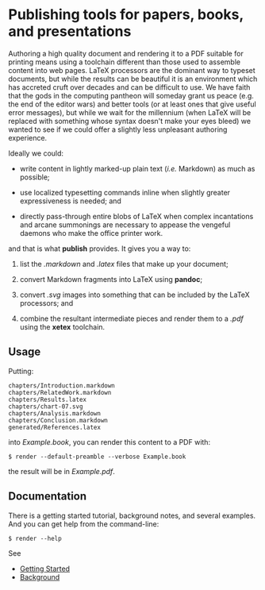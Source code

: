 Publishing tools for papers, books, and presentations
=====================================================

Authoring a high quality document and rendering it to a PDF suitable for
printing means using a toolchain different than those used to assemble
content into web pages. LaTeX processors are the dominant way to typeset
documents, but while the results can be beautiful it is an environment
which has accreted cruft over decades and can be difficult to use. We have
faith that the gods in the computing pantheon will someday grant us peace
(e.g. the end of the editor wars) and better tools (or at least ones that
give useful error messages), but while we wait for the millennium (when
LaTeX will be replaced with something whose syntax doesn't make your eyes
bleed) we wanted to see if we could offer a slightly less unpleasant
authoring experience.

Ideally we could:

  - write content in lightly marked-up plain text (_i.e._ Markdown) as much as
    possible;

  - use localized typesetting commands inline when slightly greater
    expressiveness is needed; and

  - directly pass-through entire blobs of LaTeX when complex incantations and
    arcane summonings are necessary to appease the vengeful daemons who
    make the office printer work.

and that is what **publish** provides. It gives you a way to:

 1. list the _.markdown_ and _.latex_ files that make up your document;

 2. convert Markdown fragments into LaTeX using **pandoc**;

 3. convert _.svg_ images into something that can be included by the LaTeX
    processors; and

 4. combine the resultant intermediate pieces and render them to a _.pdf_
    using the **xetex** toolchain.

Usage
-----

Putting:

```
chapters/Introduction.markdown
chapters/RelatedWork.markdown
chapters/Results.latex
chapters/chart-07.svg
chapters/Analysis.markdown
chapters/Conclusion.markdown
generated/References.latex
```

into _Example.book_, you can render this content to a PDF with:

```
$ render --default-preamble --verbose Example.book
```

the result will be in _Example.pdf_.

Documentation
-------------

There is a getting started tutorial, background notes, and several
examples. And you can get help from the command-line:

```
$ render --help
```

See

 - [Getting Started](doc/Tutorial.markdown)
 - [Background](doc/Background.markdown)
